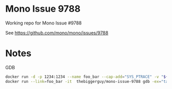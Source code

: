 # Mono Issue 9788
Working repo for Mono Issue #9788

See https://github.com/mono/mono/issues/9788

# Notes

GDB
```bash
docker run -d -p 1234:1234 --name foo_bar --cap-add="SYS_PTRACE" -v "${PWD}:/tmp" thebiggerguy/mono-issue-9788 qemu-arm-static -g 1234 /usr/bin/mono /usr/lib/mono/msbuild/15.0/bin/MSBuild.dll
docker run --link=foo_bar -it  thebiggerguy/mono-issue-9788 gdb -ex="target remote foo_bar:1234"
```